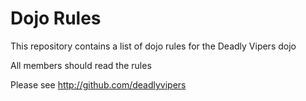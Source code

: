 Dojo Rules
==========

This repository contains a list of dojo rules for the Deadly Vipers dojo

All members should read the rules

Please see http://github.com/deadlyvipers
